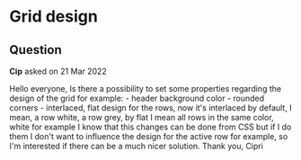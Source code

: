 # Grid design

## Question

**Cip** asked on 21 Mar 2022

Hello everyone, Is there a possibility to set some properties regarding the design of the grid for example: - header background color - rounded corners - interlaced, flat design for the rows, now it's interlaced by default, I mean, a row white, a row grey, by flat I mean all rows in the same color, white for example I know that this changes can be done from CSS but if I do them I don't want to influence the design for the active row for example, so I'm interested if there can be a much nicer solution. Thank you, Cipri
